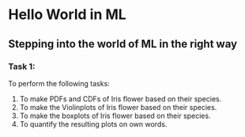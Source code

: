 # Hello World in ML


## Stepping into the world of ML in the right way


### Task 1:

To perform the following tasks:

1.  To make PDFs and CDFs of Iris flower based on their species.
2.  To make the Violinplots of Iris flower based on their species.
3.  To make the boxplots of Iris flower based on their species.
4.  To quantify the resulting plots on own words.
